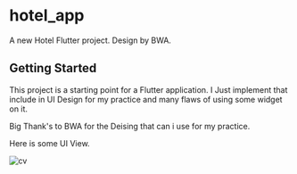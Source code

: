 # hotel_app

A new Hotel Flutter project.
Design by BWA.

## Getting Started

This project is a starting point for a Flutter application.
I Just implement that include in UI Design for my practice and many flaws of using some widget on it.

Big Thank's to BWA for the Deising that can i use for my practice.

Here is some UI View.

![cv](https://user-images.githubusercontent.com/42954205/127743984-bec8b086-a0f4-4c72-86a6-e8a09f8320e6.png)



